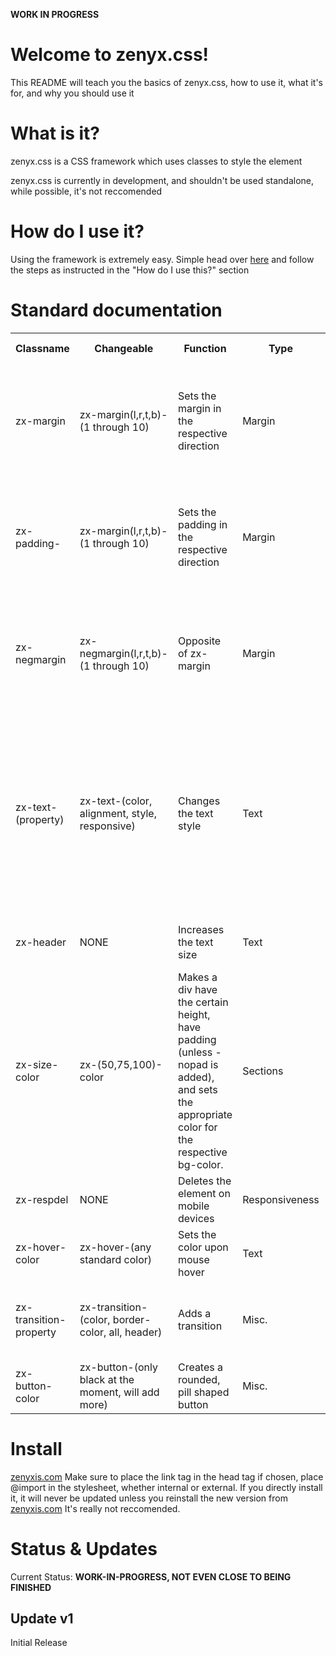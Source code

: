 **WORK IN PROGRESS**

<h1>Welcome to zenyx.css!</h1>
<p>This README will teach you the basics of zenyx.css, how to use it, what it's for, and why you should use it</p>

<h1>What is it?</h1>
<p>zenyx.css is a CSS framework which uses classes to style the element</p>
<p>zenyx.css is currently in development, and shouldn't be used standalone, while possible, it's not reccomended</p>

<h1>How do I use it?</h1>
<p>Using the framework is extremely easy. Simple head over <a href="https://zenyxis.com/zenyx">here</a> and follow the steps as instructed in the "How do I use this?" section<p>

<h1>Standard documentation</h1>
<table>
  <tr>
    <th>Classname</th>
    <th>Changeable</th>
    <th>Function</th>
    <th>Type</th>
    <th>Example</th>
    <th>Desc.</th>
    <th>Tags Supported</th>
  </tr>
  <tr>
    <td>zx-margin</td>
    <td>zx-margin(l,r,t,b)-(1 through 10)</td>
    <td>Sets the margin in the respective direction</td>
    <td>Margin</td>
    <td>zx-marginl-4</td>
    <td>For those who don't know, L=Left, R=Right, T=Top, B=Bottom. Measurements are made in EM</td>
    <td>Anything</td>
  </tr>
  <tr>
    <td>zx-padding-</td>
    <td>zx-margin(l,r,t,b)-(1 through 10)</td>
    <td>Sets the padding in the respective direction</td>
    <td>Margin</td>
    <td>zx-paddingr-6</td>
    <td>For those who don't know, L=Left, R=Right, T=Top, B=Bottom. Measurements are made in EM</td>
    <td>Anything</td>
  </tr>
  <tr>
    <td>zx-negmargin</td>
    <td>zx-negmargin(l,r,t,b)-(1 through 10)</td>
    <td>Opposite of zx-margin</td>
    <td>Margin</td>
    <td>zx-negmarginl-4</td>
    <td>For those who don't know, L=Left, R=Right, T=Top, B=Bottom. Measurements are made in EM</td>
    <td>Anything</td>
  </tr>
  <tr>
    <td>zx-text-(property)</td>
    <td>zx-text-(color, alignment, style, responsive)</td>
    <td>Changes the text style</td>
    <td>Text</td>
    <td>zx-text-blue</td>
    <td>Can be any basic color, and can be any alighnment. use zx-text-responsive to align center on mobile screens. You may also use zx-text-simple to change the font to RALEWAY</td>
    <td>Any text tag</td>
  </tr>
  <tr>
    <td>zx-header</td>
    <td>NONE</td>
    <td>Increases the text size</td>
    <td>Text</td>
    <td>zx-header</td>
    <td>Literally just increases the text size. That's it.</td>
    <td>Any text tag</td>
  </tr>
  <tr>
    <td>zx-size-color</td>
    <td>zx-(50,75,100)-color</td>
    <td>Makes a div have the certain height, have padding (unless -nopad is added), and sets the appropriate color for the respective bg-color.</td>
    <td>Sections</td>
    <td>zx-100-black-nopad</td>
    <td>Creates a section with the chosen height (in Viewport Height) and in the chosen color (white, gray, black). Automatically sets padding. -nopad may be added to remove padding</td>
    <td>DIV tags</td>
  </tr>
<tr>
  <td>zx-respdel</td>
  <td>NONE</td>
  <td>Deletes the element on mobile devices</td>
  <td>Responsiveness</td>
  <td>zx-respdel</td>
  <td>Again, deletes the element on mobile devices</td>
  <td>Anything</td>
</tr>
<tr>
  <td>zx-hover-color</td>
  <td>zx-hover-(any standard color)</td>
  <td>Sets the color upon mouse hover</td>
  <td>Text</td>
  <td>zx-hover-black</td>
  <td>Can be used to set hovers for ANCHOR tags</td>
  <td>Any text tag</td>
</tr>
<tr>
  <td>zx-transition-property</td>
  <td>zx-transition-(color, border-color, all, header)
  <td>Adds a transition</td>
  <td>Misc.</td>
  <td>zx-transition-all</td>
  <td>Header is a font-size transition, all sets a transition for everything</td>
  <td>Anything</td>
</tr>
<tr>
  <td>zx-button-color</td>
  <td>zx-button-(only black at the moment, will add more)</td>
  <td>Creates a rounded, pill shaped button</td> 
  <td>Misc.</td>
  <td>zx-button-black</td>
  <td>Pill shaped button. Lol.</td>
  <td>Any text tags</td>
</tr>
</table>

<h1>Install</h1>
<a href="https://zenyxis.com/downloads">zenyxis.com</a>
Make sure to place the link tag in the head tag if chosen, place @import in the stylesheet, whether internal or external.
If you directly install it, it will never be updated unless you reinstall the new version from <a href="https://zenyxis.com/downloads">zenyxis.com</a>
It's really not reccomended.

<h1>Status & Updates</h1>
Current Status: <b>WORK-IN-PROGRESS, NOT EVEN CLOSE TO BEING FINISHED</b>
<h2>Update v1</h2>
Initial Release


